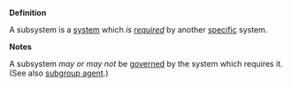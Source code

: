 **Definition**

A subsystem is a [system](https://github.com/gcassel/Modular-Organization-Terminology/blob/master/terms/system.md) which *is [required](https://github.com/gcassel/Modular-Organization-Terminology/blob/master/terms/require.md)* by another [specific](https://github.com/gcassel/Modular-Organization-Terminology/blob/master/terms/specific.md) system.

**Notes**

A subsystem *may or may not* be [governed](https://github.com/gcassel/Modular-Organization-Terminology/blob/master/terms/govern.md) by the system which requires it.  (See also [subgroup agent](https://github.com/gcassel/Modular-Organization-Terminology/blob/master/compound-terms/subgroup-agent.md).)
